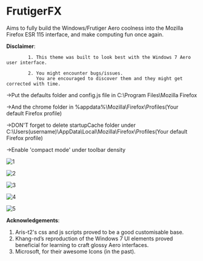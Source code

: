 # FrutigerFX
Aims to fully build the Windows/Frutiger Aero coolness into the Mozilla Firefox ESR 115 interface, and make computing fun once again.

**Disclaimer**: 

            1. This theme was built to look best with the Windows 7 Aero user interface.
            
            2. You might encounter bugs/issues.
               You are encouraged to discover them and they might get corrected with time.
               
->Put the defaults folder and config.js file in C:\Program Files\Mozilla Firefox

->And the chrome folder in %appdata%\Mozilla\Firefox\Profiles\(Your default Firefox profile)

->DON'T forget to delete startupCache folder under C:\Users\(username)\AppData\Local\Mozilla\Firefox\Profiles\(Your default Firefox profile)

->Enable 'compact mode' under toolbar density

![1](https://github.com/user-attachments/assets/c38b2882-e71a-4513-8dd5-c35ba5c9f7a8)

![2](https://github.com/user-attachments/assets/0df36700-24f8-4479-80a2-946fbb4717c0)

![3](https://github.com/user-attachments/assets/01b3ee23-0fb2-4085-8b3c-d2d674815520)

![4](https://github.com/user-attachments/assets/5c717b5b-7d92-4d60-bd61-c575dc0ebd9a)

![5](https://github.com/user-attachments/assets/0023b7b6-7350-432b-99cb-ddc10966bad1)


**Acknowledgements**:
1. Aris-t2's css and js scripts proved to be a good customisable base.
2. Khang-nd’s reproduction of the Windows 7 UI elements proved beneficial for learning to craft glossy Aero interfaces.
3. Microsoft, for their awesome Icons (in the past).
